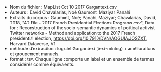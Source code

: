 * Nom du fichier : MapList Oct 10 2017 Gargantext.csv
* Auteurs : David Chavalarias, Noé Gaumont, Maziyar Panahi
* Extraits du corpus : Gaumont, Noé; Panahi, Maziyar; Chavalarias, David, 2018, "A2 File - 2017 French Presidential Elections Programs.csv", Data for : Reconstruction of the socio-semantic dynamics of political activist Twitter networks - Method and application to the 2017 French presidential election, https://doi.org/10.7910/DVN/AOGUIA/JOSZXT, Harvard Dataverse, V1 
* méthode d'extraction : logiciel Gargantext (text-mining) +  améliorations et groupement manuels.
* format : tsv. Chaque ligne comporte un label et un ensemble de termes considérés comme équivalents.
